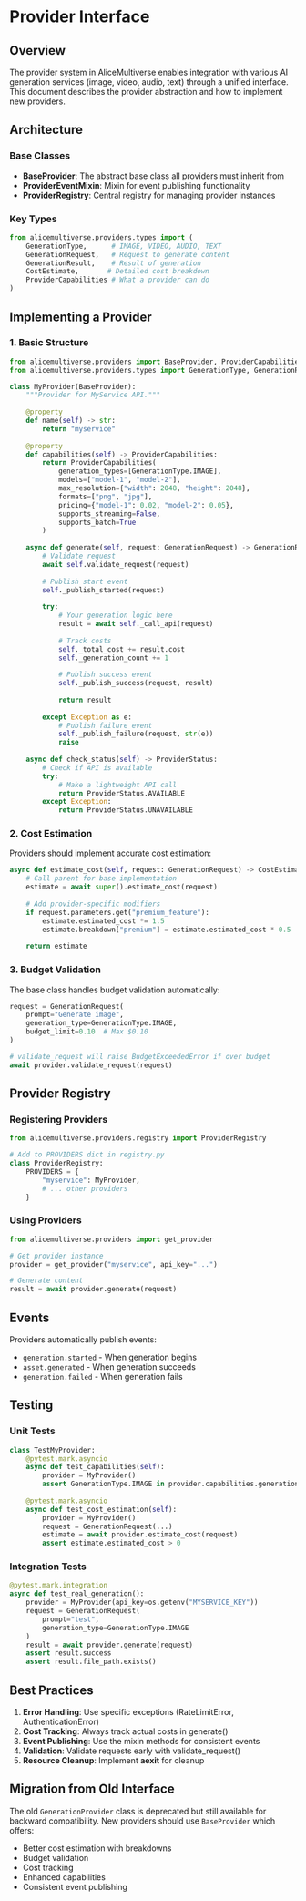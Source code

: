 # Provider Interface

## Overview

The provider system in AliceMultiverse enables integration with various AI generation services (image, video, audio, text) through a unified interface. This document describes the provider abstraction and how to implement new providers.

## Architecture

### Base Classes

- **BaseProvider**: The abstract base class all providers must inherit from
- **ProviderEventMixin**: Mixin for event publishing functionality
- **ProviderRegistry**: Central registry for managing provider instances

### Key Types

```python
from alicemultiverse.providers.types import (
    GenerationType,      # IMAGE, VIDEO, AUDIO, TEXT
    GenerationRequest,   # Request to generate content
    GenerationResult,    # Result of generation
    CostEstimate,       # Detailed cost breakdown
    ProviderCapabilities # What a provider can do
)
```

## Implementing a Provider

### 1. Basic Structure

```python
from alicemultiverse.providers import BaseProvider, ProviderCapabilities
from alicemultiverse.providers.types import GenerationType, GenerationRequest, GenerationResult

class MyProvider(BaseProvider):
    """Provider for MyService API."""
    
    @property
    def name(self) -> str:
        return "myservice"
    
    @property
    def capabilities(self) -> ProviderCapabilities:
        return ProviderCapabilities(
            generation_types=[GenerationType.IMAGE],
            models=["model-1", "model-2"],
            max_resolution={"width": 2048, "height": 2048},
            formats=["png", "jpg"],
            pricing={"model-1": 0.02, "model-2": 0.05},
            supports_streaming=False,
            supports_batch=True
        )
    
    async def generate(self, request: GenerationRequest) -> GenerationResult:
        # Validate request
        await self.validate_request(request)
        
        # Publish start event
        self._publish_started(request)
        
        try:
            # Your generation logic here
            result = await self._call_api(request)
            
            # Track costs
            self._total_cost += result.cost
            self._generation_count += 1
            
            # Publish success event
            self._publish_success(request, result)
            
            return result
            
        except Exception as e:
            # Publish failure event
            self._publish_failure(request, str(e))
            raise
    
    async def check_status(self) -> ProviderStatus:
        # Check if API is available
        try:
            # Make a lightweight API call
            return ProviderStatus.AVAILABLE
        except Exception:
            return ProviderStatus.UNAVAILABLE
```

### 2. Cost Estimation

Providers should implement accurate cost estimation:

```python
async def estimate_cost(self, request: GenerationRequest) -> CostEstimate:
    # Call parent for base implementation
    estimate = await super().estimate_cost(request)
    
    # Add provider-specific modifiers
    if request.parameters.get("premium_feature"):
        estimate.estimated_cost *= 1.5
        estimate.breakdown["premium"] = estimate.estimated_cost * 0.5
    
    return estimate
```

### 3. Budget Validation

The base class handles budget validation automatically:

```python
request = GenerationRequest(
    prompt="Generate image",
    generation_type=GenerationType.IMAGE,
    budget_limit=0.10  # Max $0.10
)

# validate_request will raise BudgetExceededError if over budget
await provider.validate_request(request)
```

## Provider Registry

### Registering Providers

```python
from alicemultiverse.providers.registry import ProviderRegistry

# Add to PROVIDERS dict in registry.py
class ProviderRegistry:
    PROVIDERS = {
        "myservice": MyProvider,
        # ... other providers
    }
```

### Using Providers

```python
from alicemultiverse.providers import get_provider

# Get provider instance
provider = get_provider("myservice", api_key="...")

# Generate content
result = await provider.generate(request)
```

## Events

Providers automatically publish events:

- `generation.started` - When generation begins
- `asset.generated` - When generation succeeds
- `generation.failed` - When generation fails

## Testing

### Unit Tests

```python
class TestMyProvider:
    @pytest.mark.asyncio
    async def test_capabilities(self):
        provider = MyProvider()
        assert GenerationType.IMAGE in provider.capabilities.generation_types
    
    @pytest.mark.asyncio
    async def test_cost_estimation(self):
        provider = MyProvider()
        request = GenerationRequest(...)
        estimate = await provider.estimate_cost(request)
        assert estimate.estimated_cost > 0
```

### Integration Tests

```python
@pytest.mark.integration
async def test_real_generation():
    provider = MyProvider(api_key=os.getenv("MYSERVICE_KEY"))
    request = GenerationRequest(
        prompt="test",
        generation_type=GenerationType.IMAGE
    )
    result = await provider.generate(request)
    assert result.success
    assert result.file_path.exists()
```

## Best Practices

1. **Error Handling**: Use specific exceptions (RateLimitError, AuthenticationError)
2. **Cost Tracking**: Always track actual costs in generate()
3. **Event Publishing**: Use the mixin methods for consistent events
4. **Validation**: Validate requests early with validate_request()
5. **Resource Cleanup**: Implement __aexit__ for cleanup

## Migration from Old Interface

The old `GenerationProvider` class is deprecated but still available for backward compatibility. New providers should use `BaseProvider` which offers:

- Better cost estimation with breakdowns
- Budget validation
- Cost tracking
- Enhanced capabilities
- Consistent event publishing
